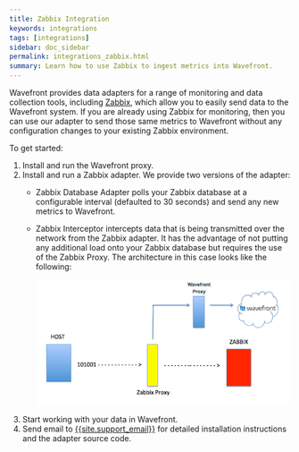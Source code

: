 ```yaml
---
title: Zabbix Integration
keywords: integrations
tags: [integrations]
sidebar: doc_sidebar
permalink: integrations_zabbix.html
summary: Learn how to use Zabbix to ingest metrics into Wavefront.
---
```


Wavefront provides data adapters for a range of monitoring and data collection tools, including [Zabbix](http://www.zabbix.com/), which allow you to easily send data to the Wavefront system. If you are already using Zabbix for monitoring, then you can use our adapter to send those same metrics to Wavefront without any configuration changes to your existing Zabbix environment.
 
To get started:

1. Install and run the Wavefront proxy.
1. Install and run a Zabbix adapter. We provide two versions of the adapter:
    - Zabbix Database Adapter polls your Zabbix database at a configurable interval (defaulted to 30 seconds) and send any new metrics to Wavefront.
    - Zabbix Interceptor intercepts data that is being transmitted over the network from the Zabbix adapter. It has the advantage of not putting any additional load onto your Zabbix database but requires the use of the Zabbix Proxy. The architecture in this case looks like the following:

      ![zabbix](images/zabbix.png)
1. Start working with your data in Wavefront.
1. Send email to [{{site.support_email}}](mailto:{{site.support_email}}) for detailed installation instructions and the adapter source code.


